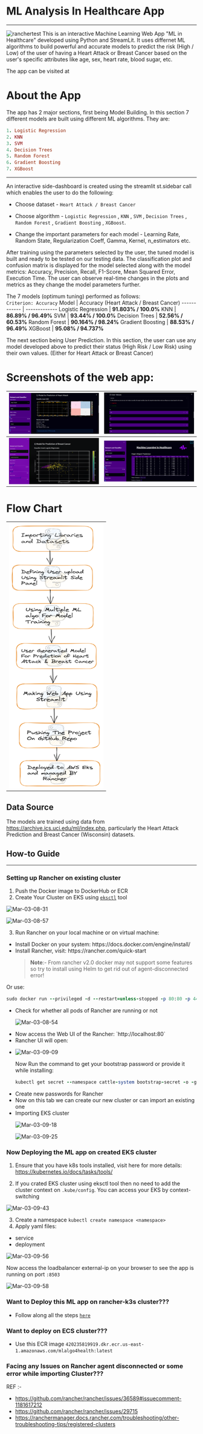 # ML Analysis In Healthcare App
---

![ranchertest](https://user-images.githubusercontent.com/70086051/224877287-efc89d4b-edd6-41c3-a897-b13a290ea83b.png)
This is an interactive Machine Learning Web App "ML in Healthcare" developed using Python and StreamLit. It uses differnet ML algorithms to build powerful and accurate models to predict the risk (High / Low) of the user of having a Heart Attack or Breast Cancer based on the user's specific attributes like age, sex, heart rate, blood sugar, etc.

The app can be visited at 

# About the App
The app has 2 major sections, first being Model Building.
In this section 7 different models are built using different ML algorithms. They are:
```ruby
1. Logistic Regression 
2. KNN
3. SVM 
4. Decision Trees 
5. Random Forest 
6. Gradient Boosting 
7. XGBoost
```
---  
An interactive side-dashboard is created using the streamlit st.sidebar call which enables the user to do the following:

- Choose dataset - `Heart Attack / Breast Cancer`

- Choose algorithm - `Logistic Regression` , `KNN` , `SVM` , `Decision Trees` , `Random Forest` , `Gradient Boosting` , `XGBoost`.

- Change the important parameters for each model - Learning Rate, Random State, Regularization Coeff, Gamma, Kernel, n_estimators etc.

After training using the parameters selected by the user, the tuned model is built and ready to be tested on our testing data. The classification plot and confusion matrix is displayed for the model selected along with the model metrics: Accuracy, Precision, Recall, F1-Score, Mean Squared Error, Execution Time. The user can observe real-time changes in the plots and metrics as they change the model parameters further.

The 7 models (optimum tuning) performed as follows: <br>
`Criterion: Accuracy`
Model | Accuracy (Heart Attack / Breast Cancer)
------------ | -------------
Logistic Regression | **91.803% / 100.0%**
KNN | **86.89% / 96.49%**
SVM | **93.44% / 100.0%**
Decision Trees | **52.56% / 60.53%**
Random Forest | **90.164% / 98.24%**
Gradient Boosting | **88.53% / 96.49%**
XGBoost | **95.08% / 94.737%**

The next section being User Prediction.
In this section, the user can use any model developed above to predict their status (High Risk / Low Risk) using their own values. (Either for Heart Attack or Breast Cancer)

# Screenshots of the web app:

<table style="width:100%">
  <tr>
    <th><img src="Results/Section 1 - Model.PNG" /></th>
    <th><img src="Results/Section 2 - User (1).PNG" /></th>
  </tr>
  <tr>
    <th><img src="Results/Section 2 - User (3).PNG" /></th>
    <th><img src="Results/Home.PNG" /></th>
  </tr>
 </table>
 
 
 # Flow Chart
 
 <table style="width:100%" align="center">
  <tr>
    <th><img src="Results/flow.png"height=700 width=250/></th>
  </tr>
 </table>

## Data Source

The models are trained using data from https://archive.ics.uci.edu/ml/index.php, particularly the Heart Attack Prediction and Breast Cancer (Wisconsin) datasets.

## How-to Guide
---
### Setting up Rancher on existing cluster

1. Push the Docker image to DockerHub or ECR
2. Create Your Cluster on EKS using [`eksctl`](https://github.com/weaveworks/eksctl) tool



![Mar-03-08-31](https://user-images.githubusercontent.com/70086051/224882312-a5dee298-f0e5-4e54-b71f-93d1ff06cda6.png)

![Mar-03-08-57](https://user-images.githubusercontent.com/70086051/224885951-d5916a80-69be-49a4-a9de-2105490c207c.png)


3. Run Rancher on your local machine or on virtual machine:
<ul>
  <li>Install Docker on your system: https://docs.docker.com/engine/install/</li>
  <li>Install Rancher, visit: https://rancher.com/quick-start</li>
  
  > **Note**:- From rancher v2.0 docker may not support some features so try to install using Helm to get rid out of agent-disconnected error!
</ul>

Or use:
```ruby
sudo docker run --privileged -d --restart=unless-stopped -p 80:80 -p 443:443 rancher/rancher:latest
```

<ul>
  <li>Check for whether all pods of Rancher are running or not</li>
  
  ![Mar-03-08-54](https://user-images.githubusercontent.com/70086051/224885437-424356e9-b6e1-4632-aa33-a61a466c9d4d.png)
  
  <li>Now access the Web UI of the Rancher: `http://localhost:80`</li>
  <li>Rancher UI will open: <li>
  
  ![Mar-03-09-09](https://user-images.githubusercontent.com/70086051/224887585-d7e12fb2-d48d-4fd7-8bc7-aceccce269de.png)
  
  Now Run the command to get your bootstrap password or provide it while installing: 
  ```ruby
  kubectl get secret --namespace cattle-system bootstrap-secret -o -go-template='{{.data.bootstrapPassword | base64decode}}{{"\n"}}'
  ```
  
  <li>Create new passwords for Rancher</li>
  <li>Now on this tab we can create our new cluster or can import an existing one</li>
  <li>Importing EKS cluster</li>
  
  ![Mar-03-09-18](https://user-images.githubusercontent.com/70086051/224888776-e5a6b334-dc68-4e1c-9982-06f37f1e1240.png)
  
  ![Mar-03-09-25](https://user-images.githubusercontent.com/70086051/224889496-6b525055-dba1-4c92-9ae7-dc2bbea83448.png)

  </ul>
  
### Now Deploying the ML app on created EKS cluster

1. Ensure that you have k8s tools installed, visit here for more details: https://kubernetes.io/docs/tasks/tools/ 

2. If you crated EKS cluster using eksctl tool then no need to add the cluster context on `.kube/config`. You can access your EKS by context-switching

  ![Mar-03-09-43](https://user-images.githubusercontent.com/70086051/224891550-067190d1-e2f4-4e60-9d90-f0baf0d8d498.png)



3. Create a namespace `kubectl create namespace <namespace>`
5. Apply yaml files: 
<ul>
  <li>service</li>
  <li>deployment</li>
  
</ul>

![Mar-03-09-56](https://user-images.githubusercontent.com/70086051/224893237-18b30c85-7e36-424d-90bd-be3b703672f0.png)

Now access the loadbalancer external-ip on your browser to see the app is running on port `:8503`

![Mar-03-09-58](https://user-images.githubusercontent.com/70086051/224893816-452c407d-3637-4f77-a230-c9eac8835e84.png)

### Want to Deploy this ML app on rancher-k3s cluster???

- Follow along all the steps [`here`](https://github.com/bishal7679/Rancher-k3s)

### Want to deploy on ECS cluster???

- Use this ECR image `420235819919.dkr.ecr.us-east-1.amazonaws.com/mlalgo4health:latest`

### Facing any Issues on Rancher agent disconnected or some error while importing Cluster???
REF :- 
- https://github.com/rancher/rancher/issues/36589#issuecomment-1181617212
- https://github.com/rancher/rancher/issues/29715
- https://ranchermanager.docs.rancher.com/troubleshooting/other-troubleshooting-tips/registered-clusters



